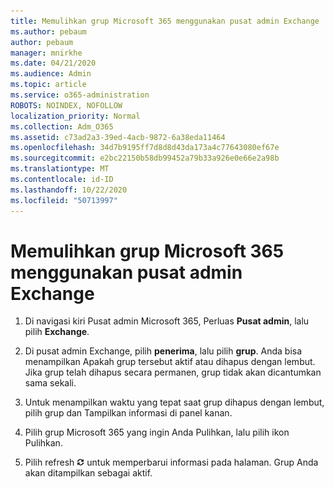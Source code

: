 ```yaml
---
title: Memulihkan grup Microsoft 365 menggunakan pusat admin Exchange
ms.author: pebaum
author: pebaum
manager: mnirkhe
ms.date: 04/21/2020
ms.audience: Admin
ms.topic: article
ms.service: o365-administration
ROBOTS: NOINDEX, NOFOLLOW
localization_priority: Normal
ms.collection: Adm_O365
ms.assetid: c73ad2a3-39ed-4acb-9872-6a38eda11464
ms.openlocfilehash: 34d7b9195ff7d8d8d43da173a4c77643080ef67e
ms.sourcegitcommit: e2bc22150b58db99452a79b33a926e0e66e2a98b
ms.translationtype: MT
ms.contentlocale: id-ID
ms.lasthandoff: 10/22/2020
ms.locfileid: "50713997"
---
```

# <a name="restore-a-microsoft-365-group-using-the-exchange-admin-center"></a>Memulihkan grup Microsoft 365 menggunakan pusat admin Exchange

1. Di navigasi kiri Pusat admin Microsoft 365, Perluas **Pusat admin**, lalu pilih **Exchange**.
    
2. Di pusat admin Exchange, pilih **penerima**, lalu pilih **grup**. Anda bisa menampilkan Apakah grup tersebut aktif atau dihapus dengan lembut. Jika grup telah dihapus secara permanen, grup tidak akan dicantumkan sama sekali.
    
3. Untuk menampilkan waktu yang tepat saat grup dihapus dengan lembut, pilih grup dan Tampilkan informasi di panel kanan.
    
4. Pilih grup Microsoft 365 yang ingin Anda Pulihkan, lalu pilih ikon Pulihkan.
    
5. Pilih refresh ![Ikon refresh](media/6464df90-2a91-4c1f-92a6-9a38c7696ac3.gif) untuk memperbarui informasi pada halaman. Grup Anda akan ditampilkan sebagai aktif. 
    

